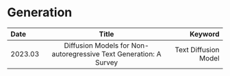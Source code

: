 # Generation

|**Date**|**Title**|**Keyword**|
| :----------- | :------------: | ------------: |
|2023.03|Diffusion Models for Non-autoregressive Text Generation: A Survey|Text Diffusion Model|
